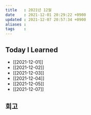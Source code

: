 ```yaml
---
title   : 2021년 12월
date    : 2021-12-01 20:29:22 +0900
updated : 2021-12-07 20:57:34 +0900
aliases : 
tags    : 
---
```

## Today I Learned
- [[2021-12-01]]
- [[2021-12-02]]
- [[2021-12-03]]
- [[2021-12-04]]
- [[2021-12-05]]
- [[2021-12-07]]

## 회고
